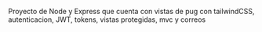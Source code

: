 Proyecto de Node y Express que cuenta con vistas de pug con tailwindCSS, autenticacion, JWT, tokens, vistas protegidas, mvc y correos
